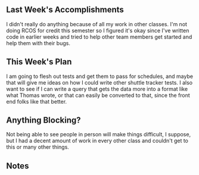 ## Last Week's Accomplishments

I didn't really do anything because of all my work in other classes. I'm not doing RCOS for credit this semester so I
figured it's okay since I've written code in earlier weeks and tried to help other team members get started and help them
with their bugs.

<!-- > In this section, you can write about what you accomplished in the previous week. -->

<!-- > Examples:
> Bug fixes, Features added, Links to Issues, Links to Pull-Requests, Lightning Talks, Bonus Sessions -->

## This Week's Plan

I am going to flesh out tests and get them to pass for schedules, and maybe that will give me ideas on how I could write
other shuttle tracker tests. I also want to see if I can write a query that gets the data more into a format like what
Thomas wrote, or that can easily be converted to that, since the front end folks like that better.

<!-- > In this section, you can write about what you have planned for next week. -->

<!-- > Examples: New Bugs to be fixed, Design choices -->

## Anything Blocking?

Not being able to see people in person will make things difficult, I suppose, but I had a decent amount of work in every
other class and couldn't get to this or many other things.

<!-- > In this section, you can write about any blockers that you are having trouble in the project. -->

<!-- > Examples: Confusion on how to approach a problem, Limited experience with a specific technology -->

## Notes

<!-- > This is an optional section for any sort of information that does not fall under any of the other categories. -->
